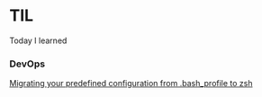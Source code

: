 # TIL
Today I learned

### DevOps
[Migrating your predefined configuration from .bash_profile to zsh](https://github.com/Sparshith/TIL/blob/master/03-05-2018.md#migrating-your-predefined-configuration-from-bash_profile-to-zsh)
